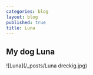 ```yaml
---
categories: blog
layout: blog
published: true
title: Luna
---
```


## My dog Luna


![Luna](/_posts/Luna dreckig.jpg)